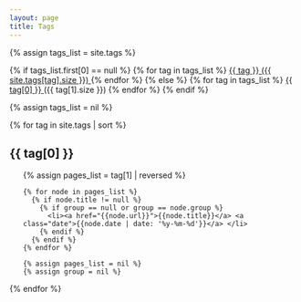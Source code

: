 ```yaml
---
layout: page
title: Tags
---
```


<div class='list-group'>
  {% assign tags_list = site.tags %}

  {% if tags_list.first[0] == null %}
    {% for tag in tags_list %}
      <a href="/tags#{{ tag }}-ref" class='list-group-item'>
        {{ tag }} <span class='badge'>({{ site.tags[tag].size }})</span>
      </a>
    {% endfor %}
  {% else %}
    {% for tag in tags_list %}
      <a href="/tags#{{ tag[0] }}-ref" class='list-group-item'>
        {{ tag[0] }} </a> (<span class='badge'>{{ tag[1].size }}</span>) 
    {% endfor %}
  {% endif %}

  {% assign tags_list = nil %}
</div>


{% for tag in site.tags | sort %}
  <h2 class='tag-header' id="{{ tag[0] }}-ref">{{ tag[0] }}</h2>
  <ul>
    {% assign pages_list = tag[1]  | reversed %}

    {% for node in pages_list %}
      {% if node.title != null %}
        {% if group == null or group == node.group %}
          <li><a href="{{node.url}}">{{node.title}}</a> <a class="date">{{node.date | date: '%y-%m-%d'}}</a> </li>
        {% endif %}
      {% endif %}
    {% endfor %}

    {% assign pages_list = nil %}
    {% assign group = nil %}
  </ul>
{% endfor %}
